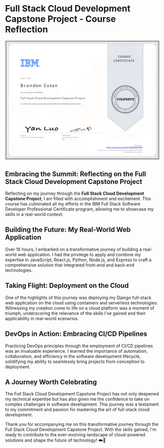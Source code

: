 # Full Stack Cloud Development Capstone Project - Course Reflection

![Capstone Project](FullStackCloudDevelopmentCapstoneProject.png)

## Embracing the Summit: Reflecting on the Full Stack Cloud Development Capstone Project

Reflecting on my journey through the **Full Stack Cloud Development Capstone Project**, I am filled with accomplishment and excitement. This course has culminated all my efforts in the IBM Full Stack Software Developer Professional Certificate program, allowing me to showcase my skills in a real-world context.

## Building the Future: My Real-World Web Application

Over 16 hours, I embarked on a transformative journey of building a real-world web application. I had the privilege to apply and combine my expertise in JavaScript, React.js, Python, Node.js, and Express to craft a comprehensive solution that integrated front-end and back-end technologies.

## Taking Flight: Deployment on the Cloud

One of the highlights of this journey was deploying my Django full-stack web application on the cloud using containers and serverless technologies. Witnessing my creation come to life on a cloud platform was a moment of triumph, underscoring the relevance of the skills I've gained and their applicability in real-world scenarios.

## DevOps in Action: Embracing CI/CD Pipelines

Practicing DevOps principles through the employment of CI/CD pipelines was an invaluable experience. I learned the importance of automation, collaboration, and efficiency in the software development lifecycle, solidifying my ability to seamlessly bring projects from conception to deployment.

## A Journey Worth Celebrating

The Full Stack Cloud Development Capstone Project has not only deepened my technical expertise but has also given me the confidence to take on complex challenges in software development. This journey was a testament to my commitment and passion for mastering the art of full-stack cloud development.

Thank you for accompanying me on this transformative journey through the Full Stack Cloud Development Capstone Project. With the skills gained, I'm ready to contribute to the ever-evolving landscape of cloud-powered solutions and shape the future of technology! ☁️🚀
